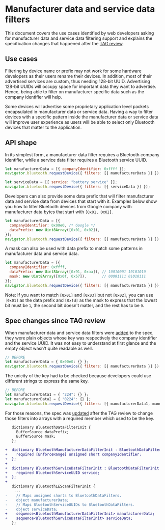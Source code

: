 # Manufacturer data and service data filters

This document covers the use cases identified by web developers asking for
manufacturer data and service data filtering support and explains the
specification changes that happened after the [TAG review].

## Use cases

Filtering by device name or prefix may not work for some hardware developers as
their users rename their devices. In addition, most of their advertised services
are custom, thus needing 128-bit UUID. Advertising 128-bit UUIDs will occupy
space for important data they want to advertise. Hence, being able to filter on
manufacturer specific data such as the company identifier will help.

Some devices will advertise some proprietary application level packets
encapsulated in manufacturer data or service data. Having a way to filter
devices with a specific pattern inside the manufacturer data or service data
will improve user experience as users will be able to select only Bluetooth
devices that matter to the application.

## API shape

In its simplest form, a manufacturer data filter requires a Bluetooth company
identifier, while a service data filter requires a Bluetooth service UUID.

```js
let manufacturerData = [{ companyIdentifier: 0xffff }];
navigator.bluetooth.requestDevice({ filters: [{ manufacturerData }] });
```

```js
let serviceData = [{ service: "battery_service" }];
navigator.bluetooth.requestDevice({ filters: [{ serviceData }] });
```

Developers can also provide some data prefix that will filter manufacturer data
and service data from devices that start with it.
Examples below show you how to filter Bluetooth devices from Google company with
manufacturer data bytes that start with `[0x01, 0x02]`.

```js
let manufacturerData = [{
  companyIdentifier: 0x00e0, /* Google */
  dataPrefix: new Uint8Array([0x01, 0x02]),
}];
navigator.bluetooth.requestDevice({ filters: [{ manufacturerData }] });
```

A mask can also be used with data prefix to match some patterns in manufacturer
data and service data.

```js
let manufacturerData = [{
  companyIdentifier: 0xffff,
  dataPrefix: new Uint8Array([0x91, 0xaa]), // 10010001 10101010
  mask: new Uint8Array([0x0f, 0x57]),       // 00001111 01010111
}];
navigator.bluetooth.requestDevice({ filters: [{ manufacturerData }] });
```

Note: If you want to match `[0x01]` and `[0x03]` but not `[0x02]`, you can use
`[0x01]` as the data prefix and `[0xfd]` as the mask to express that the lowest
bit must be `1`, the second bit doesn't matter, and the rest has to be `0`.

## Spec changes since TAG review

When manufacturer data and service data filters were [added] to the spec, they
were plain objects whose key was respectively the company identifier and the
service UUID. It was not easy to understand at first glance and the empty object
wasn't quite readable as well.

```js
// BEFORE
let manufacturerData = { 0x00e0: {} };
navigator.bluetooth.requestDevice({ filters: [{ manufacturerData }] });
```

The unicity of the key had to be checked because developers could use different
strings to express the same key.

```js
// BEFORE
let manufacturerData1 = { "224": {} };
let manufacturerData2 = { "0224": {} };
navigator.bluetooth.requestDevice({ filters: [{ manufacturerData1, manufacturerData2 }] });
```

For those reasons, the spec was [updated] after the TAG review to change those
filters into arrays with a required member which used to be the key.

```diff
   dictionary BluetoothDataFilterInit {
     BufferSource dataPrefix;
     BufferSource mask;
   };

+  dictionary BluetoothManufacturerDataFilterInit : BluetoothDataFilterInit {
+    required [EnforceRange] unsigned short companyIdentifier;
+  };
+
+  dictionary BluetoothServiceDataFilterInit : BluetoothDataFilterInit {
+    required BluetoothServiceUUID service;
+  };
+
   dictionary BluetoothLEScanFilterInit {
    ...
-    // Maps unsigned shorts to BluetoothDataFilters.
-    object manufacturerData;
-    // Maps BluetoothServiceUUIDs to BluetoothDataFilters.
-    object serviceData;
+    sequence<BluetoothManufacturerDataFilterInit> manufacturerData;
+    sequence<BluetoothServiceDataFilterInit> serviceData;
   };
```

[TAG review]: https://github.com/w3ctag/design-reviews/issues/139
[added]: https://github.com/WebBluetoothCG/web-bluetooth/pull/297/
[updated]: https://github.com/WebBluetoothCG/web-bluetooth/pull/545

